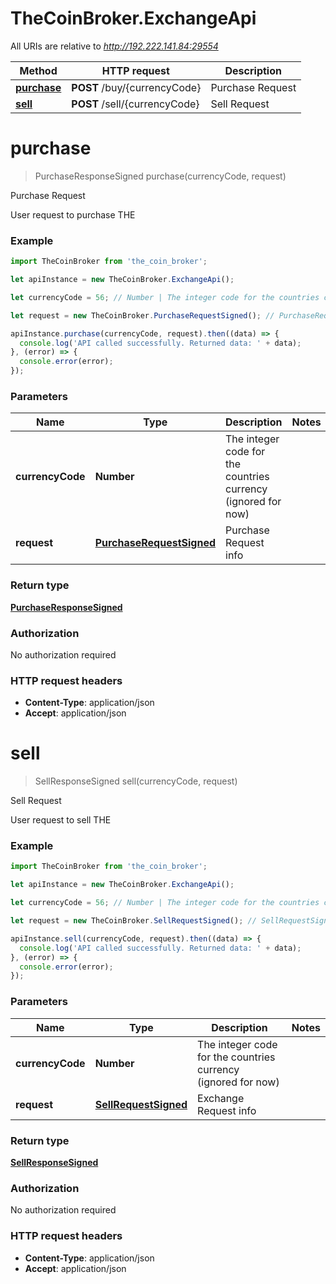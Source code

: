 # TheCoinBroker.ExchangeApi

All URIs are relative to *http://192.222.141.84:29554*

Method | HTTP request | Description
------------- | ------------- | -------------
[**purchase**](ExchangeApi.md#purchase) | **POST** /buy/{currencyCode} | Purchase Request
[**sell**](ExchangeApi.md#sell) | **POST** /sell/{currencyCode} | Sell Request


<a name="purchase"></a>
# **purchase**
> PurchaseResponseSigned purchase(currencyCode, request)

Purchase Request

User request to purchase THE

### Example
```javascript
import TheCoinBroker from 'the_coin_broker';

let apiInstance = new TheCoinBroker.ExchangeApi();

let currencyCode = 56; // Number | The integer code for the countries currency (ignored for now)

let request = new TheCoinBroker.PurchaseRequestSigned(); // PurchaseRequestSigned | Purchase Request info

apiInstance.purchase(currencyCode, request).then((data) => {
  console.log('API called successfully. Returned data: ' + data);
}, (error) => {
  console.error(error);
});

```

### Parameters

Name | Type | Description  | Notes
------------- | ------------- | ------------- | -------------
 **currencyCode** | **Number**| The integer code for the countries currency (ignored for now) | 
 **request** | [**PurchaseRequestSigned**](PurchaseRequestSigned.md)| Purchase Request info | 

### Return type

[**PurchaseResponseSigned**](PurchaseResponseSigned.md)

### Authorization

No authorization required

### HTTP request headers

 - **Content-Type**: application/json
 - **Accept**: application/json

<a name="sell"></a>
# **sell**
> SellResponseSigned sell(currencyCode, request)

Sell Request

User request to sell THE

### Example
```javascript
import TheCoinBroker from 'the_coin_broker';

let apiInstance = new TheCoinBroker.ExchangeApi();

let currencyCode = 56; // Number | The integer code for the countries currency (ignored for now)

let request = new TheCoinBroker.SellRequestSigned(); // SellRequestSigned | Exchange Request info

apiInstance.sell(currencyCode, request).then((data) => {
  console.log('API called successfully. Returned data: ' + data);
}, (error) => {
  console.error(error);
});

```

### Parameters

Name | Type | Description  | Notes
------------- | ------------- | ------------- | -------------
 **currencyCode** | **Number**| The integer code for the countries currency (ignored for now) | 
 **request** | [**SellRequestSigned**](SellRequestSigned.md)| Exchange Request info | 

### Return type

[**SellResponseSigned**](SellResponseSigned.md)

### Authorization

No authorization required

### HTTP request headers

 - **Content-Type**: application/json
 - **Accept**: application/json

